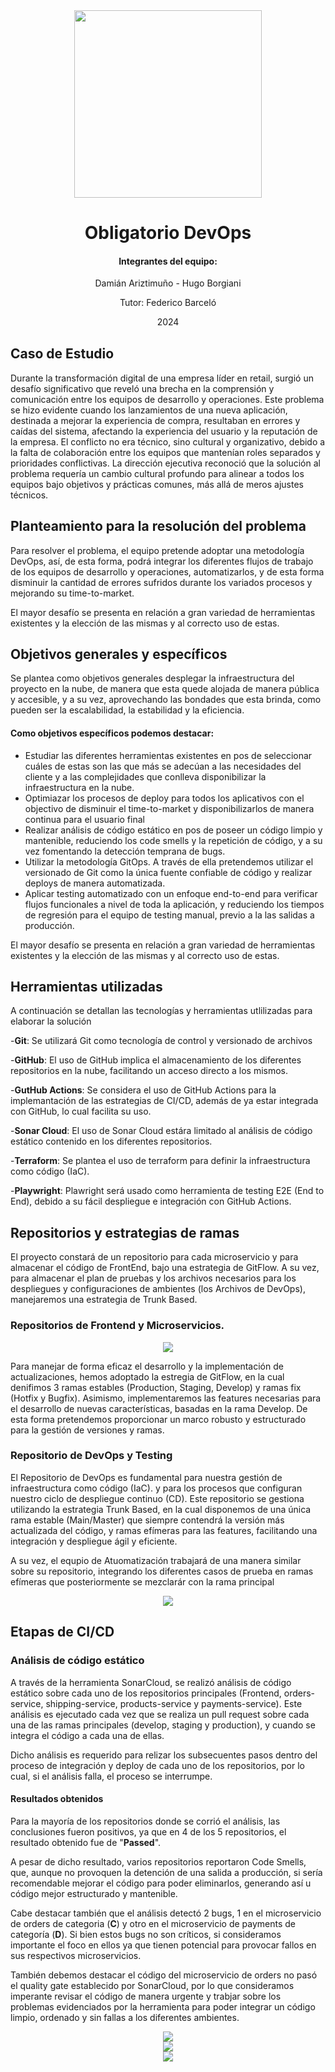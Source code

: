 <div align="center" >
    <img src="ort.png" width="300">
    
</div>

<!-- Esto es un espaciado usando una línea en blanco -->

<div align="center">
   
   # Obligatorio DevOps
</div>


<div align="center" style="margin-bottom: 30px;">

#### Integrantes del equipo:

Damián Ariztimuño - Hugo Borgiani

Tutor: Federico Barceló

2024
</div>

## Caso de Estudio

Durante la transformación digital de una empresa líder en retail, surgió un desafío significativo que reveló una brecha en la comprensión y comunicación entre los equipos de desarrollo y operaciones. Este problema se hizo evidente cuando los lanzamientos de una nueva aplicación, destinada a mejorar la experiencia de compra, resultaban en errores y caídas del sistema, afectando la experiencia del usuario y la reputación de la empresa. El conflicto no era técnico, sino cultural y organizativo, debido a la falta de colaboración entre los equipos que mantenían roles separados y prioridades conflictivas. La dirección ejecutiva reconoció que la solución al problema requería un cambio cultural profundo para alinear a todos los equipos bajo objetivos y prácticas comunes, más allá de meros ajustes técnicos.

## Planteamiento para la resolución del problema
Para resolver el problema, el equipo pretende adoptar una metodología DevOps, así, de esta forma, podrá integrar los diferentes flujos de trabajo de los equipos de desarrollo y operaciones, automatizarlos, y de esta forma disminuir la cantidad de errores sufridos durante los variados procesos y mejorando su time-to-market.

El mayor desafío se presenta en relación a gran variedad de herramientas existentes y la elección de las mismas y al correcto uso de estas.

## Objetivos generales y específicos
Se plantea como objetivos generales desplegar la infraestructura del proyecto en la nube, de manera que esta quede alojada de manera pública y accesible, y a su vez, aprovechando las bondades que esta brinda, como pueden ser la escalabilidad, la estabilidad y la eficiencia.

#### Como objetivos específicos podemos destacar:
- Estudiar las diferentes herramientas existentes en pos de seleccionar cuáles de estas son las que más se adecúan a las necesidades del cliente y a las complejidades que conlleva disponibilizar la infraestructura en la nube.
- Optimiazar los procesos de deploy para todos los aplicativos con el objectivo de disminuir el time-to-market y disponibilizarlos de manera continua para el usuario final
- Realizar análisis de código estático en pos de poseer un código limpio y mantenible, reduciendo los code smells y la repetición de código, y a su vez fomentando la detección temprana de bugs.
- Utilizar la metodología GitOps. A través de ella pretendemos utilizar el versionado de Git como la única fuente confiable de código y realizar deploys de manera automatizada.
- Aplicar testing automatizado con un enfoque end-to-end para verificar flujos funcionales a nivel de toda la aplicación, y reduciendo los tiempos de regresión para el equipo de testing manual, previo a la las salidas a producción.

El mayor desafío se presenta en relación a gran variedad de herramientas existentes y la elección de las mismas y al correcto uso de estas.

## Herramientas utilizadas
A continuación se detallan las tecnologías y herramientas utlilizadas para elaborar la solución

-**Git**: Se utilizará Git como tecnología de control y versionado de archivos

-**GitHub**: El uso de GitHub implica el almacenamiento de los diferentes repositorios en la nube, facilitando un acceso directo a los mismos.

-**GutHub Actions**: Se considera el uso de GitHub Actions para la implemantación de las estrategias de CI/CD, además de ya estar integrada con GitHub, lo cual facilita su uso.

-**Sonar Cloud**: El uso de Sonar Cloud estára limitado al análisis de código estático contenido en los diferentes repositorios.

-**Terraform**: Se plantea el uso de terraform para definir la infraestructura como código (IaC).

-**Playwright**: Plawright será usado como herramienta de testing E2E (End to End), debido a su fácil despliegue e integración con GitHub Actions.

## Repositorios y estrategias de ramas
El proyecto constará de un repositorio para cada microservicio y para almacenar el código de FrontEnd, bajo una estrategia de GitFlow. A su vez, para almacenar el plan de pruebas y los archivos necesarios para los despliegues y configuraciones de ambientes (los Archivos de DevOps), manejaremos una estrategia de Trunk Based.

### Repositorios de Frontend y Microservicios.



<div align="center" >
    <img src="gitflow-diagram.png">
</div>

Para manejar de forma eficaz el desarrollo y la implementación de actualizaciones, hemos adoptado la estregia de GitFlow, en la cual denifimos 3 ramas estables (Production, Staging, Develop) y ramas fix (Hotfix y Bugfix). Asimismo, implementaremos las features necesarias para el desarrollo de nuevas características, basadas en la rama Develop. De esta forma pretendemos proporcionar un marco robusto y estructurado para la gestión de versiones y ramas.


### Repositorio de DevOps y Testing

El Repositorio de DevOps es fundamental para nuestra gestión de infraestructura como código (IaC). y para los procesos que configuran nuestro ciclo de despliegue continuo (CD). Este repositorio se gestiona utilizando la estrategia Trunk Based, en la cual disponemos de una única rama estable (Main/Master) que siempre contendrá la versión más actualizada del código, y ramas efímeras para las features, facilitando una integración y despliegue ágil y eficiente.

A su vez, el equpio de Atuomatización trabajará de una manera similar sobre su repositorio, integrando los diferentes casos de prueba en ramas efímeras que posteriormente se mezclarár con la rama principal

<div align="center" >
    <img src="trunk-based-diagram.png">
</div>


## Etapas de CI/CD

### Análisis de código estático

A través de la herramienta SonarCloud, se realizó análisis de código estático sobre cada uno de los repositorios principales (Frontend, orders-service, shipping-service, products-service y payments-service). Este análisis es ejecutado cada vez que se realiza un pull request sobre cada una de las ramas principales (develop, staging y production), y cuando se integra el código a cada una de ellas.

Dicho análisis es requerido para relizar los subsecuentes pasos dentro del proceso de integración y deploy de cada uno de los repositorios, por lo cual, si el análisis falla, el proceso se interrumpe.

#### Resultados obtenidos

Para la mayoría de los repositorios donde se corrió el análisis, las conclusiones fueron positivos, ya que en 4 de los 5 repositorios, el resultado obtenido fue de "**Passed**".

A pesar de dicho resultado, varios repositorios reportaron Code Smells, que, aunque no provoquen la detención de una salida a producción, si sería recomendable mejorar el código para poder eliminarlos, generando así u código mejor estructurado y mantenible.

Cabe destacar también que el análisis detectó 2 bugs, 1 en el microservicio de orders de categoria (**C**) y otro en el microservicio de payments de categoría (**D**). Si bien estos bugs no son críticos, si consideramos importante el foco en ellos ya que tienen potencial para provocar fallos en sus respectivos microservicios.

También debemos destacar el código del microservicio de orders no pasó el quality gate establecido por SonarCloud, por lo que consideramos imperante revisar el código de manera urgente y trabjar sobre los problemas evidenciados por la herramienta para poder integrar un código limpio, ordenado y sin fallas a los diferentes ambientes.

<div align="center" >
    <img src="orders-1.jpg">
</div>


<div align="center" >
    <img src="orders-2.jpg">
</div>

<div align="center" >
    <img src="orders-3.jpg">
</div>
